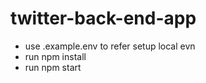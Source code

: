 # twitter-back-end-app

- use .example.env to refer setup local evn
- run npm install
- run npm start
